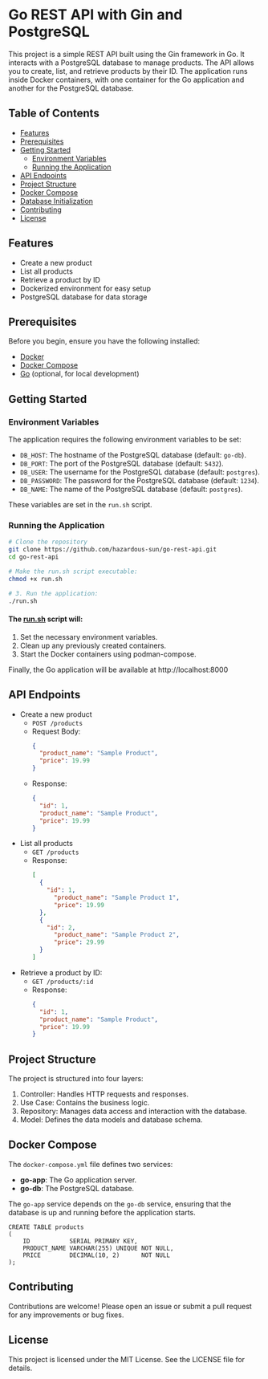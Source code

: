 # Go REST API with Gin and PostgreSQL

This project is a simple REST API built using the Gin framework in Go. It interacts with a PostgreSQL database to manage
products. The API allows you to create, list, and retrieve products by their ID. The application runs inside Docker
containers, with one container for the Go application and another for the PostgreSQL database.

## Table of Contents

- [Features](#features)
- [Prerequisites](#prerequisites)
- [Getting Started](#getting-started)
    - [Environment Variables](#environment-variables)
    - [Running the Application](#running-the-application)
- [API Endpoints](#api-endpoints)
- [Project Structure](#project-structure)
- [Docker Compose](#docker-compose)
- [Database Initialization](#database-initialization)
- [Contributing](#contributing)
- [License](#license)

## Features

- Create a new product
- List all products
- Retrieve a product by ID
- Dockerized environment for easy setup
- PostgreSQL database for data storage

## Prerequisites

Before you begin, ensure you have the following installed:

- [Docker](https://docs.docker.com/get-docker/)
- [Docker Compose](https://docs.docker.com/compose/install/)
- [Go](https://golang.org/doc/install) (optional, for local development)

## Getting Started

### Environment Variables

The application requires the following environment variables to be set:

- `DB_HOST`: The hostname of the PostgreSQL database (default: `go-db`).
- `DB_PORT`: The port of the PostgreSQL database (default: `5432`).
- `DB_USER`: The username for the PostgreSQL database (default: `postgres`).
- `DB_PASSWORD`: The password for the PostgreSQL database (default: `1234`).
- `DB_NAME`: The name of the PostgreSQL database (default: `postgres`).

These variables are set in the `run.sh` script.

### Running the Application

```bash
# Clone the repository
git clone https://github.com/hazardous-sun/go-rest-api.git
cd go-rest-api

# Make the run.sh script executable:
chmod +x run.sh

# 3. Run the application:
./run.sh
```

#### The [run.sh](./run.sh) script will:

1. Set the necessary environment variables.
2. Clean up any previously created containers.
3. Start the Docker containers using podman-compose.

Finally, the Go application will be available at http://localhost:8000

## API Endpoints

- Create a new product
    - `POST /products`
    - Request Body:
      ```json
      {
        "product_name": "Sample Product",
        "price": 19.99
      }
      ```
    - Response:
      ```json
      {
        "id": 1,
        "product_name": "Sample Product",
        "price": 19.99
      }
      ```
- List all products
    - `GET /products`
    - Response:
      ```json
      [
        {
          "id": 1,
            "product_name": "Sample Product 1",
            "price": 19.99
        },
        {
          "id": 2,
            "product_name": "Sample Product 2",
            "price": 29.99
        }
      ]
      ```
- Retrieve a product by ID:
    - `GET /products/:id`
    - Response:
      ```json
      {
        "id": 1,
        "product_name": "Sample Product",
        "price": 19.99
      }
      ```

## Project Structure

The project is structured into four layers:

1. Controller: Handles HTTP requests and responses.
2. Use Case: Contains the business logic.
3. Repository: Manages data access and interaction with the database.
4. Model: Defines the data models and database schema.

## Docker Compose

The `docker-compose.yml` file defines two services:

- **go-app**: The Go application server.
- **go-db**: The PostgreSQL database.

The `go-app` service depends on the `go-db` service, ensuring that the database is up and running before the application
starts.

```postgresql
CREATE TABLE products
(
    ID           SERIAL PRIMARY KEY,
    PRODUCT_NAME VARCHAR(255) UNIQUE NOT NULL,
    PRICE        DECIMAL(10, 2)      NOT NULL
);
```

## Contributing

Contributions are welcome! Please open an issue or submit a pull request for any improvements or bug fixes.

## License

This project is licensed under the MIT License. See the LICENSE file for details.